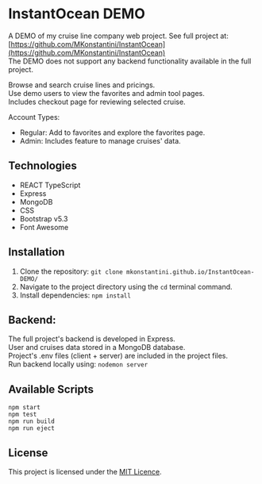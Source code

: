 # InstantOcean DEMO

A DEMO of my cruise line company web project.
See full project at: [https://github.com/MKonstantini/InstantOcean](https://github.com/MKonstantini/InstantOcean)  
The DEMO does not support any backend functionality available in the full project.

Browse and search cruise lines and pricings.  
Use demo users to view the favorites and admin tool pages.  
Includes checkout page for reviewing selected cruise.

Account Types:

- Regular: Add to favorites and explore the favorites page.
- Admin: Includes feature to manage cruises' data.

## Technologies

- REACT TypeScript
- Express
- MongoDB
- CSS
- Bootstrap v5.3
- Font Awesome

## Installation

1. Clone the repository: `git clone mkonstantini.github.io/InstantOcean-DEMO/`
2. Navigate to the project directory using the `cd` terminal command.
3. Install dependencies: `npm install`

## Backend:

The full project's backend is developed in Express.  
User and cruises data stored in a MongoDB database.  
Project's .env files (client + server) are included in the project files.  
Run backend locally using: `nodemon server`

## Available Scripts

`npm start`  
`npm test`  
`npm run build`  
`npm run eject`

## License

This project is licensed under the [MIT Licence](https://choosealicense.com/licenses/mit/).
